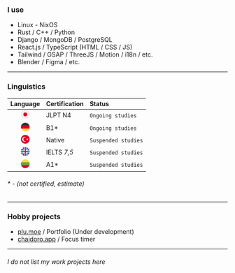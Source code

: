 ### I use
- Linux - NixOS
- Rust / C++ / Python
- Django / MongoDB / PostgreSQL
- React.js / TypeScript (HTML / CSS / JS)
- Tailwind / GSAP / ThreeJS / Motion / i18n / etc.
- Blender / Figma / etc.
---
### Linguistics
| Language | Certification  | Status |
| :--------: | :------- | :------- |
| <img src="https://raw.githubusercontent.com/HatScripts/circle-flags/98574d233dd251130dbe8ebc73468f0a5568ace4/flags/jp.svg" alt="Japanese Flag" width="20" height="20">  | JLPT N4  | `Ongoing studies` |
| <img src="https://raw.githubusercontent.com/HatScripts/circle-flags/98574d233dd251130dbe8ebc73468f0a5568ace4/flags/de.svg" alt="German Flag" width="20" height="20">  | B1*        | `Ongoing studies` |
| <img src="https://raw.githubusercontent.com/HatScripts/circle-flags/98574d233dd251130dbe8ebc73468f0a5568ace4/flags/tr.svg" alt="Turkish Flag" width="20" height="20">  | Native    | `Suspended studies` |
| <img src="https://raw.githubusercontent.com/HatScripts/circle-flags/98574d233dd251130dbe8ebc73468f0a5568ace4/flags/gb.svg" alt="GB Flag" width="20" height="20">  | IELTS *7,5*    | `Suspended studies` |
| <img src="https://raw.githubusercontent.com/HatScripts/circle-flags/98574d233dd251130dbe8ebc73468f0a5568ace4/flags/lt.svg" alt="Lithuanian Flag" width="20" height="20">  | A1*    | `Suspended studies` |

###### * - *(not certified, estimate)*
---
### Hobby projects
-  [plu.moe](https://plu.moe/) / Portfolio (Under development)
-  [chaidoro.app](https://chx.chainet.dev/) / Focus timer
--- 
###### *I do not list my work projects here*
